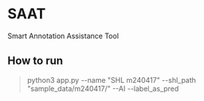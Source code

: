 # SAAT
Smart Annotation Assistance Tool

## How to run

> python3 app.py --name "SHL m240417" --shl_path "sample_data/m240417/" --AI --label_as_pred
